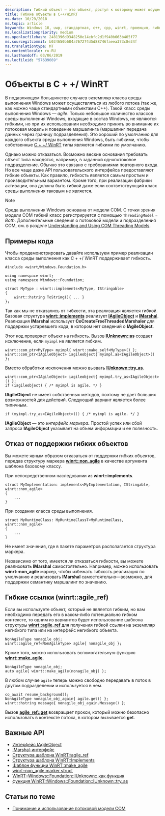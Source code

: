 ```yaml
---
description: Гибкий объект — это объект, доступ к которому может осуществляться из любого потока. Типы C++/WinRT являются гибкими по умолчанию, но вы можете это отключить.
title: Гибкие объекты в C++/WinRT
ms.date: 10/20/2018
ms.topic: article
keywords: Windows 10, uwp, стандартная, c++, cpp, winrt, проекция, гибкий, объект, гибкость, IAgileObject
ms.localizationpriority: medium
ms.openlocfilehash: 2481396d9348250e14ebfc2d1f940b663b405f77
ms.sourcegitcommit: b034650b684a767274d5d88746faeea373c8e34f
ms.translationtype: MT
ms.contentlocale: ru-RU
ms.lasthandoff: 03/06/2019
ms.locfileid: "57639669"
---
```

# <a name="agile-objects-in-cwinrt"></a>Объекты в C + +/ WinRT

В подавляющем большинстве случаев экземпляр класса среды выполнения Windows может осуществляться из любого потока (так же, как можно чаще стандартными объектами C++). Такой класс среды выполнения Windows — *agile*. Только небольшое количество классов среды выполнения Windows, входящие в состав Windows, не являются гибкими, но при их использовании необходимо принять во внимание их потоковая модель и поведение маршалинга (маршалинг передача данных через границу подразделения). Это хороший по умолчанию для каждого объекта среды выполнения Windows, быть гибкими, чтобы собственные [C + +/ WinRT](/windows/uwp/cpp-and-winrt-apis/intro-to-using-cpp-with-winrt) типы являются гибкими по умолчанию.

Однако можно отказаться. Возможно веские основания требовать объект типа находятся, например, в заданной однопотоковое подразделение. Обычно это связано с требованиями повторного входа. Но все чаще даже API пользовательского интерфейса предоставляют гибкие объекты. Как правило, гибкость является самым простым и производительным вариантом. Кроме того, при реализации фабрики активации, она должна быть гибкой даже если соответствующий класс среды выполнения таковым не является.

> [!NOTE]
> Среда выполнения Windows основана от модели COM. С точки зрения модели COM гибкий класс регистрируется с помощью `ThreadingModel` = *Both*. Дополнительные сведения о потоковой модели и подразделения COM, см. в разделе [Understanding and Using COM Threading Models](https://msdn.microsoft.com/library/ms809971).

## <a name="code-examples"></a>Примеры кода

Чтобы продемонстрировать давайте используем пример реализации класса среды выполнения как C + +/ WinRT поддерживает гибкость.

```cppwinrt
#include <winrt/Windows.Foundation.h>

using namespace winrt;
using namespace Windows::Foundation;

struct MyType : winrt::implements<MyType, IStringable>
{
    winrt::hstring ToString(){ ... }
};
```

Так как мы не отказались от гибкости, эта реализация является гибкой. Базовая структура [**winrt::implements**](/uwp/cpp-ref-for-winrt/implements) реализует [**IAgileObject**](https://msdn.microsoft.com/library/windows/desktop/hh802476) и [**IMarshal**](/windows/desktop/api/objidl/nn-objidl-imarshal). Реализация **IMarshal** использует **CoCreateFreeThreadedMarshaler** для поддержки устаревшего кода, в котором нет сведений о **IAgileObject**.

Этот код проверяет объект на гибкость. Вызов [**IUnknown::as**](/uwp/cpp-ref-for-winrt/windows-foundation-iunknown#iunknownas-function) создает исключение, если `myimpl` не является гибким.

```cppwinrt
winrt::com_ptr<MyType> myimpl{ winrt::make_self<MyType>() };
winrt::com_ptr<IAgileObject> iagileobject{ myimpl.as<IAgileObject>() };
```

Вместо обработки исключения можно вызвать [**IUnknown::try_as**](/uwp/cpp-ref-for-winrt/windows-foundation-iunknown#iunknowntryas-function).

```cppwinrt
winrt::com_ptr<IAgileObject> iagileobject{ myimpl.try_as<IAgileObject>() };
if (iagileobject) { /* myimpl is agile. */ }
```

**IAgileObject** не имеет собственных методов, поэтому не дает больших возможностей для действий. Следующий вариант является более типичным.

```cppwinrt
if (myimpl.try_as<IAgileObject>()) { /* myimpl is agile. */ }
```

**IAgileObject** — это *интерфейс маркера*. Простой успех или сбой запроса **IAgileObject** указывает на объем информации и ее полезность.

## <a name="opting-out-of-agile-object-support"></a>Отказ от поддержки гибких объектов

Вы можете явным образом отказаться от поддержки гибких объектов, передав структуру маркера [**winrt::non_agile**](/uwp/cpp-ref-for-winrt/non-agile) в качестве аргумента шаблона базовому классу.

При непосредственном наследовании из **winrt::implements**.

```cppwinrt
struct MyImplementation: implements<MyImplementation, IStringable, winrt::non_agile>
{
    ...
}
```

При создании класса среды выполнения.

```cppwinrt
struct MyRuntimeClass: MyRuntimeClassT<MyRuntimeClass, winrt::non_agile>
{
    ...
}
```

Не имеет значения, где в пакете параметров располагается структура маркера.

Независимо от того, имеется ли отказаться гибкости, вы можете реализовать **IMarshal** самостоятельно. Например, можно использовать **winrt::non_agile** маркер, чтобы избежать гибкость реализация по умолчанию и реализовать **IMarshal** самостоятельно&mdash;возможно, для поддержки семантику маршалинг по значению.

## <a name="agile-references-winrtagileref"></a>Гибкие ссылки (winrt::agile_ref)

Если вы используете объект, который не является гибким, но вам необходимо передать его в каком-либо потенциально гибком контексте, то одним из вариантов будет использование шаблона структуры [**winrt::agile_ref**](/uwp/cpp-ref-for-winrt/agile-ref) для получения гибкой ссылки на экземпляр негибкого типа или на интерфейс негибкого объекта.

```cppwinrt
NonAgileType nonagile_obj;
winrt::agile_ref<NonAgileType> agile{ nonagile_obj };
```

Кроме того, можно использовать вспомогательную функцию [**winrt::make_agile**](/uwp/cpp-ref-for-winrt/make-agile).

```cppwinrt
NonAgileType nonagile_obj;
auto agile{ winrt::make_agile(nonagile_obj) };
```

В любом случае `agile` теперь можно свободно передавать в поток в другом подразделении и используется в нем.

```cppwinrt
co_await resume_background();
NonAgileType nonagile_obj_again{ agile.get() };
winrt::hstring message{ nonagile_obj_again.Message() };
```

Вызов [**agile_ref::get**](/uwp/cpp-ref-for-winrt/agile-ref#agilerefget-function) возвращает прокси, который можно безопасно использовать в контексте потока, в котором вызывается **get**.

## <a name="important-apis"></a>Важные API

* [Интерфейс IAgileObject](https://msdn.microsoft.com/library/windows/desktop/hh802476)
* [IMarshal-интерфейс](https://docs.microsoft.com/previous-versions/windows/embedded/ms887993)
* [Структура шаблона WinRT::agile_ref](/uwp/cpp-ref-for-winrt/agile-ref)
* [Структура шаблона WinRT::Implements](/uwp/cpp-ref-for-winrt/implements)
* [Шаблон функции WinRT::make_agile](/uwp/cpp-ref-for-winrt/make-agile)
* [winrt::non_agile marker struct](/uwp/cpp-ref-for-winrt/non-agile)
* [WinRT::Windows::Foundation::IUnknown:: как функция](/uwp/cpp-ref-for-winrt/windows-foundation-iunknown#iunknownas-function)
* [функция WinRT::Windows::Foundation::IUnknown::try_as](/uwp/cpp-ref-for-winrt/windows-foundation-iunknown#iunknowntryas-function)

## <a name="related-topics"></a>Статьи по теме

* [Понимание и использование потоковой модели COM](https://msdn.microsoft.com/library/ms809971)
